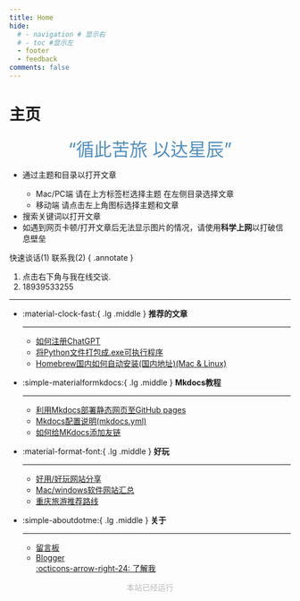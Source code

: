 ```yaml
---
title: Home
hide:
  # - navigation # 显示右
  # - toc #显示左
  - footer
  - feedback
comments: false
---
```

# 主页

<!-- <center><font  color= #518FC1 size=6>“循此苦旅，以达星辰”</font></center> -->
<center><font  color= #518FC1 size=6 class="ml3">“循此苦旅 以达星辰”</font></center>
<script src="https://cdnjs.cloudflare.com/ajax/libs/animejs/2.0.2/anime.min.js"></script>


<!-- <center>
<font  color= #608DBD size=3>
<span id="jinrishici-sentence">正在加载今日诗词....</span>
<script src="https://sdk.jinrishici.com/v2/browser/jinrishici.js" charset="utf-8"></script>
</font>
</center> -->

<!-- <center>
<font  color= #608DBD size=3>
<span id="hitokoto-sentence">正在加载一言....</span>
<script src="https://v1.hitokoto.cn"></script>
</font>
</center> -->

<!-- <center>
<font  color= #608DBD size=3>
<p id="hitokoto">
  <a href="#" id="hitokoto_text" target="_blank"></a>
</p>
<script>
  fetch('https://v1.hitokoto.cn')
    .then(response => response.json())
    .then(data => {
      const hitokoto = document.querySelector('#hitokoto_text')
      hitokoto.href = `https://hitokoto.cn/?uuid=${data.uuid}`
      hitokoto.innerText = data.hitokoto
    })
    .catch(console.error)
</script>
</font>
</center> -->


<div id="rcorners2" >
  <div id="rcorners1">
    <!-- <i class="fa fa-calendar" style="font-size:100"></i> -->
    <body>
      <font color="#4351AF">
        <p class="p1"></p>
<script defer>
    //格式：2020年04月12日 10:20:00 星期二
    function format(newDate) {
        var day = newDate.getDay();
        var y = newDate.getFullYear();
        var m =
            newDate.getMonth() + 1 < 10
                ? "0" + (newDate.getMonth() + 1)
                : newDate.getMonth() + 1;
        var d =
            newDate.getDate() < 10 ? "0" + newDate.getDate() : newDate.getDate();
        var h =
            newDate.getHours() < 10 ? "0" + newDate.getHours() : newDate.getHours();
        var min =
            newDate.getMinutes() < 10
                ? "0" + newDate.getMinutes()
                : newDate.getMinutes();
        var s =
            newDate.getSeconds() < 10
                ? "0" + newDate.getSeconds()
                : newDate.getSeconds();
        var dict = {
            1: "一",
            2: "二",
            3: "三",
            4: "四",
            5: "五",
            6: "六",
            0: "天",
        };
        //var week=["日","一","二","三","四","五","六"]
        return (
            y +
            "年" +
            m +
            "月" +
            d +
            "日" +
            " " +
            h +
            ":" +
            min +
            ":" +
            s +
            " 星期" +
            dict[day]
        );
    }
    var timerId = setInterval(function () {
        var newDate = new Date();
        var p1 = document.querySelector(".p1");
        if (p1) {
            p1.textContent = format(newDate);
        }
    }, 1000);
</script>
      </font>
    </body>
  </div>
  <ul>
    <li>通过主题和目录以打开文章</li>
    <ul>
      <li>Mac/PC端 请在上方标签栏选择主题 在左侧目录选择文章</li>
      <li>移动端 请点击左上角图标选择主题和文章</li>
    </ul>
    <li>搜索关键词以打开文章</li>
    <li>
      如遇到网页卡顿/打开文章后无法显示图片的情况，请使用<strong>科学上网</strong>以打破信息壁垒
    </li>
  </ul>
</div> 
快速谈话(1) 联系我(2)
{ .annotate }

1. 点击右下角与我在线交谈.
2. 18939533255
***  

<!-- <strong>推荐文章:material-book:</strong>

  - [如何注册ChatGPT](develop/ChatGPT.md)
  - [将Python文件.py打包成.exe可执行程序](blog/py/python.md)
  - [Blogger](blog/index.md) 
  - [利用Mkdocs部署静态网页至GitHub pages](blog/Mkdocs/mkdocs1.md)
  - [如何给MKdocs添加友链](blog/Mkdocs/linktech.md)
  - [Homebrew国内如何自动安装(国内地址)(Mac & Linux)](blog/Mac/homebrew.md)
  - [好用/好玩网站分享](blog/Webplay.md)
  - [Mac/windows软件网站汇总](blog/macsoft.md)
  - [重庆旅游推荐路线](trip/InCQ/CQ.md)
  - [留言板](waline.md) -->

<div class="grid cards" markdown>

-   :material-clock-fast:{ .lg .middle } __推荐的文章__

    ---

    - [如何注册ChatGPT](develop/ChatGPT.md)
    - [将Python文件打包成.exe可执行程序](blog/py/python.md)
    - [Homebrew国内如何自动安装(国内地址)(Mac & Linux)](blog/Mac/homebrew.md) 
    

-   :simple-materialformkdocs:{ .lg .middle } __Mkdocs教程__

    ---

    - [利用Mkdocs部署静态网页至GitHub pages](blog/Mkdocs/mkdocs1.md)
    - [Mkdocs配置说明(mkdocs.yml)](blog/Mkdocs/mkdocs2.md)   
    - [如何给MKdocs添加友链](blog/Mkdocs/linktech.md)

    

-   :material-format-font:{ .lg .middle } __好玩__

    ---

    
    - [好用/好玩网站分享](blog/Webplay.md)
    - [Mac/windows软件网站汇总](blog/macsoft.md)
    - [重庆旅游推荐路线](trip/InCQ/CQ.md)
    

    

-   :simple-aboutdotme:{ .lg .middle } __关于__

    ---

    - [留言板](waline.md)
    - [Blogger](blog/index.md)   
    [:octicons-arrow-right-24: 了解我](about/geren.md)

</div>



[^Knowing-that-loving-you-has-no-ending]:太阳总是能温暖向日葵  
[^see-how-much-I-love-you]:All problems in computer science can be solved by another level of indirection


<head>
<!-- Google tag (gtag.js) -->
<script async src="https://www.googletagmanager.com/gtag/js?id=G-29HZMNR0KG"></script>
<script>
  window.dataLayer = window.dataLayer || [];
  function gtag(){dataLayer.push(arguments);}
  gtag('js', new Date());
  gtag('config', 'G-29HZMNR0KG');
</script>


<!-- Start of Howxm client code snippet -->
<script>
function _howxm(){_howxmQueue.push(arguments)}
window._howxmQueue=window._howxmQueue||[];
_howxm('setAppID','14429fca-cac1-4551-a472-b046a96ebb75');
(function(){var scriptId='howxm_script';
if(!document.getElementById(scriptId)){
var e=document.createElement('script'),
t=document.getElementsByTagName('script')[0];
e.setAttribute('id',scriptId);
e.type='text/javascript';e.async=!0;
e.src='https://static.howxm.com/sdk.js';
t.parentNode.insertBefore(e,t)}})();
</script>
<!-- End of Howxm client code snippet -->

<script src="//code.tidio.co/6jmawe9m5wy4ahvlhub2riyrnujz7xxi.js" async></script>
</head>


<div id="he-plugin-simple"></div>
<style>
  @media (max-width: 600px) {
    #he-plugin-simple {
        display: none;
    }
}
</style>
<script>
WIDGET = {
  "CONFIG": {
    "modules": "01234",
    "background": "1",
    "tmpColor": "FFFFFF",
    "tmpSize": "16",
    "cityColor": "FFFFFF",
    "citySize": "16",
    "aqiColor": "FFFFFF",
    "aqiSize": "16",
    "weatherIconSize": "24",
    "alertIconSize": "18",
    "padding": "10px 10px 10px 10px",
    "shadow": "0",
    "language": "auto",
    "borderRadius": "25",
    "fixed": "true",
    "vertical": "center",
    "horizontal": "center",
    "left": "10",
    "bottom": "80",
    "key": "49cf5b47814f4da680a14b99a67439d5"
  }
}
</script>
<script src="https://widget.qweather.net/simple/static/js/he-simple-common.js?v=2.0"></script>


<!-- <head>
<script charset="UTF-8" id="LA_COLLECT" src="//sdk.51.la/js-sdk-pro.min.js"></script>
<script>LA.init({id:"3HOcxvgwJJmkuGUi",ck:"3HOcxvgwJJmkuGUi"})</script>
</head> -->



<body>
    <font color="#B9B9B9">
    <p style="text-align: center; ">
            <span>本站已经运行</span>
            <span id='box1'></span>
</p>
  <div id="box1"></div>
  <script>
    function timingTime(){
      let start = '2022-10-20 00:00:00'
      let startTime = new Date(start).getTime()
      let currentTime = new Date().getTime()
      let difference = currentTime - startTime
      let m =  Math.floor(difference / (1000))
      let mm = m % 60  // 秒
      let f = Math.floor(m / 60)
      let ff = f % 60 // 分钟
      let s = Math.floor(f/ 60) // 小时
      let ss = s % 24
      let day = Math.floor(s  / 24 ) // 天数
      return day + "天" + ss + "时" + ff + "分" + mm +'秒'
    }
    setInterval(()=>{
      document.getElementById('box1').innerHTML = timingTime()
    },1000)
  </script>
  </font>
</body>


<!-- <head>
<script defer src="https://analytics.us.umami.is/script.js" data-website-id="dae37494-1db6-408a-afdd-1868e1a7d41a"></script>
</head> -->

<!-- /***
 *      ┌─┐       ┌─┐
 *   ┌──┘ ┴───────┘ ┴──┐
 *   │                 │
 *   │       ───       │
 *   │   >        <    │
 *   │                 │
 *   │   ...  ⌒  ...   │
 *   │                 │
 *   └───┐         ┌───┘
 *       │         │
 *       │         │
 *       │         │
 *       │         └──────────────┐
 *       │                        │
 *       │                        ├─┐
 *       │                        ┌─┘
 *       │                        │
 *       └─┐  ┐  ┌───────┬──┐  ┌──┘
 *         │ ─┤ ─┤       │ ─┤ ─┤
 *         └──┴──┘       └──┴──┘
 *                神兽保佑
 *               代码无BUG!
 */ -->

<!--  
____    __    ____  ______   ______   ____    __    ____  __  .__   __. 
\   \  /  \  /   / /      | /  __  \  \   \  /  \  /   / |  | |  \ |  | 
 \   \/    \/   / |  ,----'|  |  |  |  \   \/    \/   /  |  | |   \|  | 
  \            /  |  |     |  |  |  |   \            /   |  | |  . `  | 
   \    /\    /   |  `----.|  `--'  |    \    /\    /    |  | |  |\   | 
    \__/  \__/     \______| \______/      \__/  \__/     |__| |__| \__| 

-->

